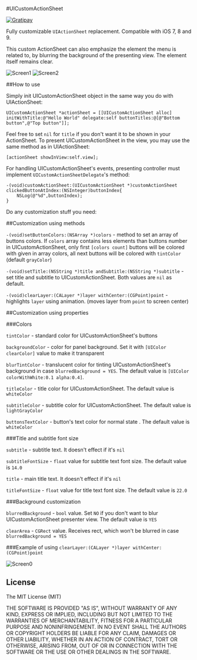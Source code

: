 #UICustomActionSheet


[![Gratipay](https://img.shields.io/gratipay/pchernovolenko.svg)](https://gratipay.com/pchernovolenko/)


Fully customizable `UIActionSheet` replacement. Compatible with iOS 7, 8 and 9.


This сustom ActionSheet can also emphasize the element the menu is related to, by blurring the background of the presenting view. The element itself remains clear.


![Screen1](https://cloud.githubusercontent.com/assets/7644394/6421975/7da04fac-bedc-11e4-9d87-59b8696a664e.gif)
![Screen2](https://cloud.githubusercontent.com/assets/7644394/6421813/160a4e2a-bedb-11e4-803f-a474e64f6f6a.gif)


##How to use


Simply init UICustomActionSheet object in the same way you do with UIActionSheet:

    UICustomActionSheet *actionSheet = [[UICustomActionSheet alloc] initWithTitle:@"Hello World" delegate:self buttonTitles:@[@"Bottom button",@"Top button"]];

Feel free to set `nil` for `title` if you don't want it to be shown in your ActionSheet. To present UICustomActionSheet in the view, you may use the same method as in UIActionSheet:

    [actionSheet showInView:self.view];

For handling UICustomActionSheet's events, presenting controller must implement `UICustomActionSheetDelegate`'s method:

    -(void)customActionSheet:(UICustomActionSheet *)customActionSheet clickedButtonAtIndex:(NSInteger)buttonIndex{
        NSLog(@"%d",buttonIndex);
    }

Do any customization stuff you need:

##Customization using methods

`-(void)setButtonColors:(NSArray *)colors` - method to set an array of buttons colors. If `colors` array contains less elements than buttons number in UICustomActionSheet, only first `[colors count]` buttons will be colored with given in array colors, all next buttons will be colored with `tintColor` (default `grayColor`)


`-(void)setTitle:(NSString *)title andSubtitle:(NSString *)subtitle` - set title and subtitle to UICustomActionSheet. Both values are `nil` as default. 


`-(void)clearLayer:(CALayer *)layer withCenter:(CGPoint)point` - highlights `layer` using animation. (moves layer from `point` to screen center)

##Customization using properties


###Colors


`tintColor` - standard color for UICustomActionSheet's buttons


`backgroundColor` - color for panel background. Set it with `[UIColor clearColor]` value to make it transparent


`blurTintColor` - translucent color for tinting UICustomActionSheet's background in case `blurredBackground = YES`. The default value is `[UIColor colorWithWhite:0.1 alpha:0.4]`. 


`titleColor` - title color for UICustomActionSheet. The default value is `whiteColor`


`subtitleColor` - subtitle color for UICustomActionSheet. The default value is `lightGrayColor`


`buttonsTextColor` - button's text color for normal state . The default value is `whiteColor`


###Title and subtitle font size 


`subtitle` - subtitle text. It doesn't effect if it's `nil`


`subtitleFontSize` - `float` value for subtitle text font size. The default value is `14.0`


`title` - main title text. It doesn't effect if it's `nil`


`titleFontSize` - `float` value for title text font size. The default value is `22.0`

###Background customization

`blurredBackground` - `bool` value. Set `NO` if you don't want to blur UICustomActionSheet presenter view. The default value is `YES`


`clearArea` - `CGRect` value. Receives rect, which won't be blurred in case `blurredBackground = YES`


###Example of using `clearLayer:(CALayer *)layer withCenter:(CGPoint)point`

![Screen0](https://cloud.githubusercontent.com/assets/7644394/10099348/702f0b2e-6391-11e5-9c82-dc30d84489e6.gif)

## License

The MIT License (MIT)


THE SOFTWARE IS PROVIDED "AS IS", WITHOUT WARRANTY OF ANY KIND, EXPRESS OR
IMPLIED, INCLUDING BUT NOT LIMITED TO THE WARRANTIES OF MERCHANTABILITY,
FITNESS FOR A PARTICULAR PURPOSE AND NONINFRINGEMENT. IN NO EVENT SHALL THE
AUTHORS OR COPYRIGHT HOLDERS BE LIABLE FOR ANY CLAIM, DAMAGES OR OTHER
LIABILITY, WHETHER IN AN ACTION OF CONTRACT, TORT OR OTHERWISE, ARISING FROM,
OUT OF OR IN CONNECTION WITH THE SOFTWARE OR THE USE OR OTHER DEALINGS IN THE
SOFTWARE.
